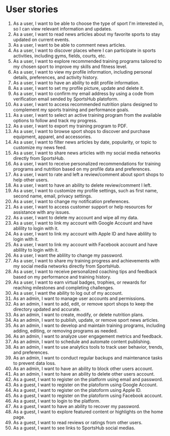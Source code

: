 # User stories
1. As a user, I want to be able to choose the type of sport I'm interested in, so I can view relevant information and updates.
2. As a user, I want to read news articles about my favorite sports to stay updated on current events.
3. As a user, I want to be able to comment news articles.
4. As a user, I want to discover places where I can participate in sports activities, including gyms, fields, courts, etc.
5. As a user, I want to explore recommended training programs tailored to my chosen sport to improve my skills and fitness level.
6. As a user, I want to view my profile information, including personal details, preferences, and activity history.
7. As a user, I want to have an ability to edit profile information.
8. As a user, I want to set my profile picture, update and delete it.
9. As a user, I want to confirm my email address by using a code from verification email sended by SportsHub platoform.
10. As a user, I want to access recommended nutrition plans designed to complement my sports training and performance goals.
11. As a user, I want to select an active training program from the available options to follow and track my progress.
12. As a user, I want to export my training program to PDF.
13. As a user, I want to browse sport shops to discover and purchase equipment, apparel, and accessories.
14. As a user, I want to filter news articles by date, popularity, or topic to customize my news feed.
15. As a user, I want to share news articles with my social media networks directly from SportsHub.
16. As a user, I want to receive personalized recommendations for training programs and nutrition based on my profile data and preferences.
17. As a user, I want to rate and left a review/comment about sport shops to help other users.
18. As a user, I want to have an ability to delete review/comment I left.
19. As a user, I want to customize my profile settings, such as first name, second name, email, privacy settings.
20. As a user, I want to change my notification preferences.
21. As a user, I want to access customer support or help resources for assistance with any issues.
22. As a user, I want to delete my account and wipe all my data.
23. As a user, I want to link my account with Google Account and have ablility to login with it.
24. As a user, I want to link my account with Apple ID and have ablility to login with it.
25. As a user, I want to link my account with Facebook account and have ablility to login with it.
26. As a user, I want the ablility to change my password.
27. As a user, I want to share my training progress and achievements with my social media networks directly from SportsHub.
28. As a user, I want to receive personalized coaching tips and feedback based on my performance and training history.
29. As a user, I want to earn virtual badges, trophies, or rewards for reaching milestones and completing challenges.
30. As a user, I want the ability to log out of my account.
31. As an admin, I want to manage user accounts and permissions.
32. As an admin, I want to add, edit, or remove sport shops to keep the directory updated and accurate.
33. As an admin, I want to create, modify, or delete nutrition plans.
34. As an admin, I want to publish, update, or remove sport news articles.
35. As an admin, I want to develop and maintain training programs, including adding, editing, or removing programs as needed.
36. As an admin, I want to analyze user engagement metrics and feedback.
37. As an admin, I want to schedule and automate content publishing.
38. As an admin, I want to use analytics tools to track user behavior, trends, and preferences.
39. As an admin, I want to conduct regular backups and maintenance tasks to prevent data loss.
40. As an admin, I want to have an ability to block other users account.
41. As an admin, I want to have an ability to delete other users account.
42. As a guest, I want to register on the platform using email and password.
43. As a guest, I want to register on the platoform using Google Account.
44. As a guest, I want to register on the platoform using Apple ID.
45. As a guest, I want to register on the platoform using Facebook account.
46. As a guest, I want to login to the platform.
47. As a guest, I want to have an ability to recover my password.
48. As a guest, I want to explore featured content or highlights on the home page.
49. As a guest, I want to read reviews or ratings from other users.
50. As a guest, I want to see links to SportsHub social medias.

